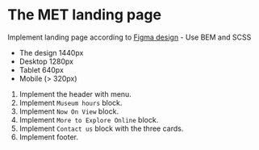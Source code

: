 # The MET landing page
Implement landing page according to [Figma design](https://www.figma.com/file/lSR1m42L9YwzQwzzxKwHpw/THE-MET?node-id=8590%3A29) - Use BEM and SCSS

- The design 1440px
- Desktop 1280px
- Tablet 640px
- Mobile (> 320px)

1. Implement the header with menu.
2. Implement `Museum hours` block.
3. Implement `Now On View` block.
4. Implement `More to Explore Online` block.
5. Implement `Contact us` block with the three cards.
6. Implement footer.
